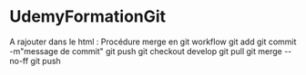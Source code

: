 # UdemyFormationGit
A rajouter dans le html :
Procédure merge en git workflow
git add <nomfichier>
git commit -m"message de commit"
git push
git checkout develop
git pull
git merge --no-ff <nombranche>
git push
